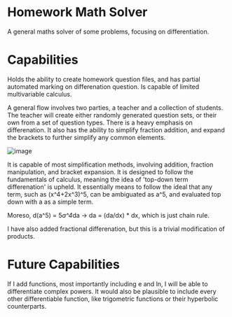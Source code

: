 # Homework Math Solver
A general maths solver of some problems, focusing on differentiation.

# Capabilities
Holds the ability to create homework question files, and has partial automated marking on differenation question. Is capable of limited multivariable calculus.

A general flow involves two parties, a teacher and a collection of students. The teacher will create either randomly generated question sets, or their own
from a set of question types. There is a heavy emphasis on differenation. It also has the ability to simplify fraction addition, 
and expand the brackets to further simplify any common elements.

![image](https://user-images.githubusercontent.com/26233238/194129304-9123b230-e71d-49de-b129-b2b165548450.png)

It is capable of most simplification methods, involving addition, fraction manipulation, and bracket expansion. It is designed to follow the fundamentals of calculus, 
meaning the idea of 'top-down term differenation' is upheld. It essentially means to follow the ideal that any term, such as (x^4+2x^3)^5, can be ambiguated as a^5,
and evaluated top down with a as a simple term. 

Moreso, d(a^5) = 5*a^4*da -> da = (da/dx) * dx, which is just chain rule.

I have also added fractional differenation, but this is a trivial modification of products.

# Future Capabilities 

If I add functions, most importantly including e and ln, I will be able to differentiate complex powers. It would also be plausible to 
include every other differentiable function, like trigometric functions or their hyperbolic counterparts. 

